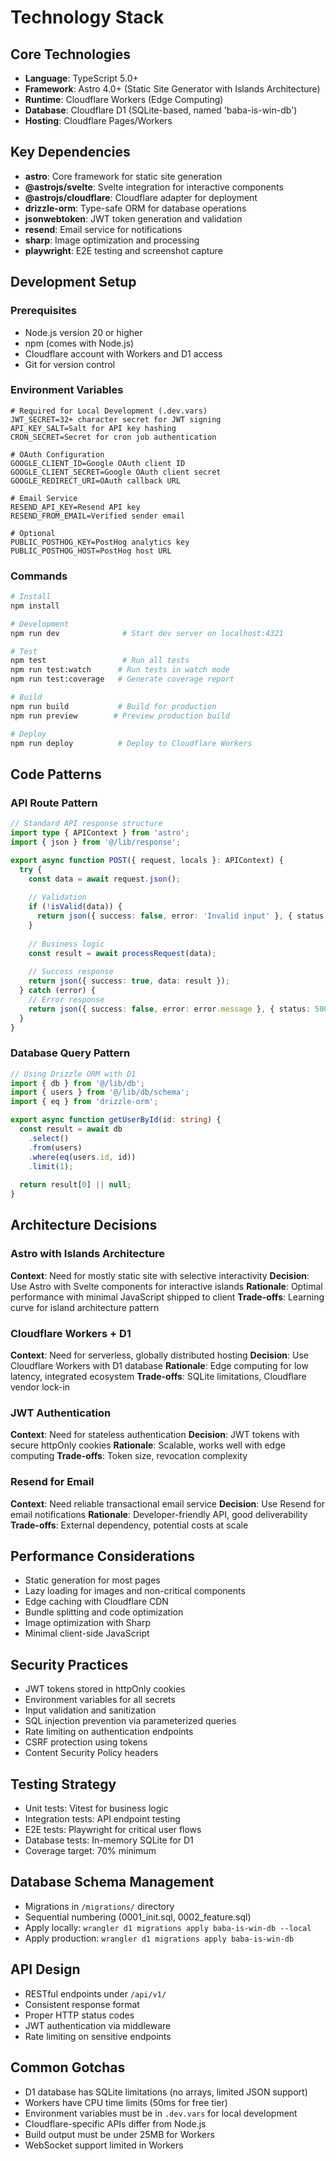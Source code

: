 # Technology Stack

## Core Technologies
- **Language**: TypeScript 5.0+
- **Framework**: Astro 4.0+ (Static Site Generator with Islands Architecture)
- **Runtime**: Cloudflare Workers (Edge Computing)
- **Database**: Cloudflare D1 (SQLite-based, named 'baba-is-win-db')
- **Hosting**: Cloudflare Pages/Workers

## Key Dependencies
- **astro**: Core framework for static site generation
- **@astrojs/svelte**: Svelte integration for interactive components
- **@astrojs/cloudflare**: Cloudflare adapter for deployment
- **drizzle-orm**: Type-safe ORM for database operations
- **jsonwebtoken**: JWT token generation and validation
- **resend**: Email service for notifications
- **sharp**: Image optimization and processing
- **playwright**: E2E testing and screenshot capture

## Development Setup

### Prerequisites
- Node.js version 20 or higher
- npm (comes with Node.js)
- Cloudflare account with Workers and D1 access
- Git for version control

### Environment Variables
```env
# Required for Local Development (.dev.vars)
JWT_SECRET=32+ character secret for JWT signing
API_KEY_SALT=Salt for API key hashing
CRON_SECRET=Secret for cron job authentication

# OAuth Configuration
GOOGLE_CLIENT_ID=Google OAuth client ID
GOOGLE_CLIENT_SECRET=Google OAuth client secret
GOOGLE_REDIRECT_URI=OAuth callback URL

# Email Service
RESEND_API_KEY=Resend API key
RESEND_FROM_EMAIL=Verified sender email

# Optional
PUBLIC_POSTHOG_KEY=PostHog analytics key
PUBLIC_POSTHOG_HOST=PostHog host URL
```

### Commands
```bash
# Install
npm install

# Development
npm run dev              # Start dev server on localhost:4321

# Test
npm test                 # Run all tests
npm run test:watch      # Run tests in watch mode
npm run test:coverage   # Generate coverage report

# Build
npm run build           # Build for production
npm run preview        # Preview production build

# Deploy
npm run deploy          # Deploy to Cloudflare Workers
```

## Code Patterns

### API Route Pattern
```typescript
// Standard API response structure
import type { APIContext } from 'astro';
import { json } from '@/lib/response';

export async function POST({ request, locals }: APIContext) {
  try {
    const data = await request.json();
    
    // Validation
    if (!isValid(data)) {
      return json({ success: false, error: 'Invalid input' }, { status: 400 });
    }
    
    // Business logic
    const result = await processRequest(data);
    
    // Success response
    return json({ success: true, data: result });
  } catch (error) {
    // Error response
    return json({ success: false, error: error.message }, { status: 500 });
  }
}
```

### Database Query Pattern
```typescript
// Using Drizzle ORM with D1
import { db } from '@/lib/db';
import { users } from '@/lib/db/schema';
import { eq } from 'drizzle-orm';

export async function getUserById(id: string) {
  const result = await db
    .select()
    .from(users)
    .where(eq(users.id, id))
    .limit(1);
  
  return result[0] || null;
}
```

## Architecture Decisions

### Astro with Islands Architecture
**Context**: Need for mostly static site with selective interactivity
**Decision**: Use Astro with Svelte components for interactive islands
**Rationale**: Optimal performance with minimal JavaScript shipped to client
**Trade-offs**: Learning curve for island architecture pattern

### Cloudflare Workers + D1
**Context**: Need for serverless, globally distributed hosting
**Decision**: Use Cloudflare Workers with D1 database
**Rationale**: Edge computing for low latency, integrated ecosystem
**Trade-offs**: SQLite limitations, Cloudflare vendor lock-in

### JWT Authentication
**Context**: Need for stateless authentication
**Decision**: JWT tokens with secure httpOnly cookies
**Rationale**: Scalable, works well with edge computing
**Trade-offs**: Token size, revocation complexity

### Resend for Email
**Context**: Need reliable transactional email service
**Decision**: Use Resend for email notifications
**Rationale**: Developer-friendly API, good deliverability
**Trade-offs**: External dependency, potential costs at scale

## Performance Considerations
- Static generation for most pages
- Lazy loading for images and non-critical components
- Edge caching with Cloudflare CDN
- Bundle splitting and code optimization
- Image optimization with Sharp
- Minimal client-side JavaScript

## Security Practices
- JWT tokens stored in httpOnly cookies
- Environment variables for all secrets
- Input validation and sanitization
- SQL injection prevention via parameterized queries
- Rate limiting on authentication endpoints
- CSRF protection using tokens
- Content Security Policy headers

## Testing Strategy
- Unit tests: Vitest for business logic
- Integration tests: API endpoint testing
- E2E tests: Playwright for critical user flows
- Database tests: In-memory SQLite for D1
- Coverage target: 70% minimum

## Database Schema Management
- Migrations in `/migrations/` directory
- Sequential numbering (0001_init.sql, 0002_feature.sql)
- Apply locally: `wrangler d1 migrations apply baba-is-win-db --local`
- Apply production: `wrangler d1 migrations apply baba-is-win-db`

## API Design
- RESTful endpoints under `/api/v1/`
- Consistent response format
- Proper HTTP status codes
- JWT authentication via middleware
- Rate limiting on sensitive endpoints

## Common Gotchas
- D1 database has SQLite limitations (no arrays, limited JSON support)
- Workers have CPU time limits (50ms for free tier)
- Environment variables must be in `.dev.vars` for local development
- Cloudflare-specific APIs differ from Node.js
- Build output must be under 25MB for Workers
- WebSocket support limited in Workers